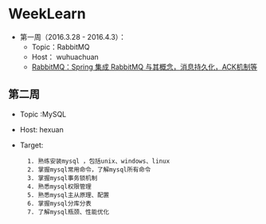 # WeekLearn

- 第一周（2016.3.28 - 2016.4.3）：
  - Topic：RabbitMQ
  - Host： wuhuachuan
  - [RabbitMQ：Spring 集成 RabbitMQ 与其概念，消息持久化，ACK机制等](https://github.com/401Studio/WeekLearn/issues/2)



## 第二周 ##
- Topic :MySQL  
- Host: hexuan
- Target:

		1. 熟练安装mysql ，包括unix、windows、linux
		2. 掌握mysql常用命令，了解mysql所有命令
		3. 掌握mysql事务锁机制
		4. 熟悉mysql权限管理
		5. 熟悉mysql主从原理、配置
		6. 掌握mysql分库分表
		7. 了解mysql瓶颈、性能优化
